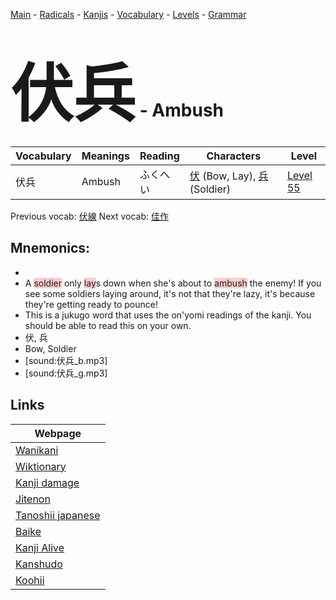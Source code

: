 <style> bigfont {font-size: 100px}</style>
[Main](../README.md) -
[Radicals](../radicals.md) -
[Kanjis](../kanjis.md) -
[Vocabulary](../vocabulary.md) -
[Levels](../levels.md) -
[Grammar](../grammar.md)
# <bigfont> 伏兵</bigfont> - Ambush 

| Vocabulary | Meanings | Reading | Characters | Level |
| --- | --- | --- | --- | --- |
| 伏兵 | Ambush | ふくへい |  [伏](../kanjis/伏.md) (Bow, Lay), [兵](../kanjis/兵.md) (Soldier) | [Level 55](../levels/wk_level55.md) |

Previous vocab: [伏線](伏線.md) Next vocab: [佳作](佳作.md) 

## Mnemonics:

* 
* A <span style="background-color:#ffcccb"> soldier</span> only <span style="background-color:#ffcccb"> lay</span>s down when she's about to <span style="background-color:#ffcccb"> ambush</span> the enemy! If you see some soldiers laying around, it's not that they're lazy, it's because they're getting ready to pounce! 
* This is a jukugo word that uses the on'yomi readings of the kanji. You should be able to read this on your own.
* 伏, 兵
* Bow, Soldier
* [sound:伏兵_b.mp3]
* [sound:伏兵_g.mp3]


## Links 

| Webpage |
| --- |
| [Wanikani          ](https://www.wanikani.com/kanji/伏兵) |
| [Wiktionary        ](https://en.wiktionary.org/wiki/伏兵) |
| [Kanji damage      ](http://www.kanjidamage.com/kanji/search?utf8=✓&q=伏兵) |
| [Jitenon           ](https://jitenon.com/kanji/伏兵) |
| [Tanoshii japanese ](https://www.tanoshiijapanese.com/dictionary/kanji.cfm?k=伏兵) |
| [Baike             ](https://baike.baidu.com/item/伏兵) |
| [Kanji Alive       ](https://app.kanjialive.com/伏兵) |
| [Kanshudo          ](https://www.kanshudo.com/searchmn?q=伏兵) |
| [Koohii            ](https://kanji.koohii.com/study/kanji/伏兵) |
